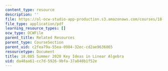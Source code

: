 ```yaml
---
content_type: resource
description: ''
file: https://ol-ocw-studio-app-production.s3.amazonaws.com/courses/18-085-computational-science-and-engineering-i-summer-2020/da48aa61cc7d59269bfa37a848b1f52e_MIT18_085Summer20_key_ideas.pdf
file_type: application/pdf
learning_resource_types: []
ocw_type: OCWFile
parent_title: Related Resources
parent_type: CourseSection
parent_uid: c2fea79a-55ea-0984-32ec-cd2ae9636865
resourcetype: Document
title: 18.085 Summer 2020 Key Ideas in Linear Algebra
uid: da48aa61-cc7d-5926-9bfa-37a848b1f52e
---
```


